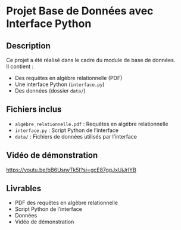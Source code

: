 # Projet Base de Données avec Interface Python

## Description

Ce projet a été réalisé dans le cadre du module de base de données.  
Il contient :
- Des requêtes en algèbre relationnelle (PDF)
- Une interface Python (`interface.py`)
- Des données (dossier `data/`)

##  Fichiers inclus

- `algèbre_relationnelle.pdf` : Requêtes en algèbre relationnelle
- `interface.py` : Script Python de l’interface
- `data/` : Fichiers de données utilisés par l’interface

##  Vidéo de démonstration
https://youtu.be/bB6UsnyTk5I?si=gcE87ggJxUjJrlYB

##  Livrables

-  PDF des requêtes en algèbre relationnelle
-  Script Python de l’interface
-  Données
-  Vidéo de démonstration
